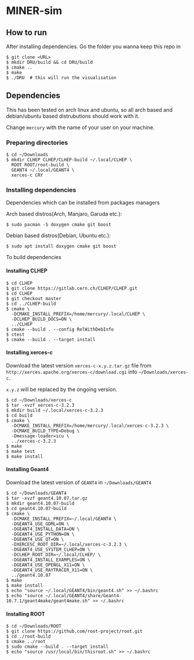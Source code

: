 # MINER-sim

## How to run

After installing dependencies.
Go the folder you wanna keep this repo in

```
$ git clone <URL>
$ mkdir DRU/build && cd DRU/build
$ cmake ..
$ make
$ ./DRU  # this will run the visualisation
```

## Dependencies

This has been tested on arch linux and ubuntu, so all arch based and
debian/ubuntu based distrubutions should work with it.

Change `mercury` with the name of your user on your machine.

### Preparing directories

```
$ cd ~/Downloads
$ mkdir CLHEP CLHEP/CLHEP-build ~/.local/CLHEP \
  ROOT ROOT/root-build \
  GEANT4 ~/.local/GEANT4 \
  xerces-c CRY
```

### Installing dependencies

Dependencies which can be installed from packages managers

Arch based distros(Arch, Manjaro, Garuda etc.):

```
$ sudo pacman -S doxygen cmake git boost
```

Debian based distros(Debian, Ubuntu etc.):

```
$ sudo apt install doxygen cmake git boost
```

To build dependencies

#### Installing CLHEP

```
$ cd CLHEP
$ git clone https://gitlab.cern.ch/CLHEP/CLHEP.git
$ cd CLHEP
$ git checkout master
$ cd ../CLHEP-build
$ cmake \
  -DCMAKE_INSTALL_PREFIX=/home/mercury/.local/CLHEP \
  -DCLHEP_BUILD_DOCS=ON \
  ../CLHEP
$ cmake --build . --config RelWithDebInfo
$ ctest
$ cmake --build . --target install
```

#### Installing xerces-c

Download the latest version `xerces-c-x.y.z.tar.gz` file from `http://xerces.apache.org/xerces-c/download.cgi` into `~/Downloads/xerces-c`.

`x.y.z` will be replaced by the ongoing version.

```
$ cd ~/Downloads/xerces-c
$ tar -xvzf xerces-c-3.2.3
$ mkdir build ~/.local/xerces-c-3.2.3
$ cd build
$ cmake \
  -DCMAKE_INSTALL_PREFIX=/home/mercury/.local/xerces-c-3.2.3 \
  -DCMAKE_BUILD_TYPE=Debug \
  -Dmessage-loader=icu \
  ../xerces-c-3.2.3
$ make
$ make test
$ make install
```

#### Installing Geant4

Download the latest version of `GEANT4` in `~/Downloads/GEANT4`

```
$ cd ~/Downloads/GEANT4
$ tar -xvzf geant4.10.07.tar.gz
$ mkdir geant4.10.07-build
$ cd geant4.10.07-build
$ cmake \
  -DCMAKE_INSTALL_PREFIX=~/.local/GEANT4 \
  -DGEANT4_USE_GDML=ON \
  -DGEANT4_INSTALL_DATA=ON \
  -DGEANT4_USE_PYTHON=ON \
  -DGEANT4_USE_QT=ON \
  -DXERCESC_ROOT_DIR=~/.local/xerces-c-3.2.3 \
  -DGEANT4_USE_SYSTEM_CLHEP=ON \
  -DCLHEP_ROOT_DIR=~/.local/CLHEP/ \
  -DGEANT4_INSTALL_EXAMPLES=ON \
  -DGEANT4_USE_OPENGL_X11=ON \
  -DGEANT4_USE_RAYTRACER_X11=ON \
  ../geant4.10.07
$ make
$ make install
$ echo "source ~/.local/GEANT4/bin/geant4.sh" >> ~/.bashrc
$ echo "source ~/.local/GEANT4/share/Geant4-10.7.1/geant4make/geant4make.sh" >> ~/.bashrc
```

#### Installing ROOT

```
$ cd ~/Downloads/ROOT
$ git clone https://github.com/root-project/root.git
$ cd ./root-build
$ cmake ../root
$ sudo cmake --build . --target install
$ echo "source /usr/local/bin/thisroot.sh" >> ~/.bashrc
```
